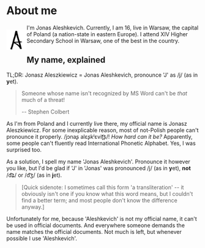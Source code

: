 # About me

<div style="float: left; width: 6ch;">

!['A' logo](aleshkevich-logo.png)

</div>

I'm Jonas Aleshkevich. Currently, I am 16, live in Warsaw, the capital of Poland (a nation-state in eastern Europe). I attend XIV Higher Secondary School in Warsaw, one of the best in the country.

## My name, explained

TL;DR: Jonasz Aleszkiewicz = Jonas Aleshkevich, pronounce 'J' as /j/ (as in **y**et).

> Someone whose name isn't recognized by MS Word can't be *that* much of a threat!
>
> -- Stephen Colbert

As I'm from Poland and I currently live there, my official name is Jonasz Aleszkiewicz. For some inexplicable reason, most of not-Polish people can't pronounce it properly.
/jɔnaʂ alɛʂkʲɛviʈ͡ʂ/! *How hard can it be?* Apparently, some people can't fluently read International Phonetic Alphabet. Yes, I was surprised too.

As a solution, I spell my name 'Jonas Aleshkevich'. Pronounce it however you like, but I'd be glad if 'J' in 'Jonas' was pronounced /j/ (as in **y**et), **not** /d͡ʑ/ or /d͡ʒ/ (as in **j**et).

> [Quick sidenote: I sometimes call this form 'a transliteration' -- it obviously isn't one if you know what this word means, but I couldn't find a better term; and most people don't know the difference anyway.]

Unfortunately for me, because 'Aleshkevich' is not my official name, it can't be used in official documents. And everywhere someone demands the name matches the official documents. Not much is left, but whenever possible I use 'Aleshkevich'.
